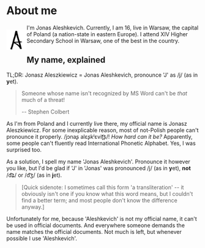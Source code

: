 # About me

<div style="float: left; width: 6ch;">

!['A' logo](aleshkevich-logo.png)

</div>

I'm Jonas Aleshkevich. Currently, I am 16, live in Warsaw, the capital of Poland (a nation-state in eastern Europe). I attend XIV Higher Secondary School in Warsaw, one of the best in the country.

## My name, explained

TL;DR: Jonasz Aleszkiewicz = Jonas Aleshkevich, pronounce 'J' as /j/ (as in **y**et).

> Someone whose name isn't recognized by MS Word can't be *that* much of a threat!
>
> -- Stephen Colbert

As I'm from Poland and I currently live there, my official name is Jonasz Aleszkiewicz. For some inexplicable reason, most of not-Polish people can't pronounce it properly.
/jɔnaʂ alɛʂkʲɛviʈ͡ʂ/! *How hard can it be?* Apparently, some people can't fluently read International Phonetic Alphabet. Yes, I was surprised too.

As a solution, I spell my name 'Jonas Aleshkevich'. Pronounce it however you like, but I'd be glad if 'J' in 'Jonas' was pronounced /j/ (as in **y**et), **not** /d͡ʑ/ or /d͡ʒ/ (as in **j**et).

> [Quick sidenote: I sometimes call this form 'a transliteration' -- it obviously isn't one if you know what this word means, but I couldn't find a better term; and most people don't know the difference anyway.]

Unfortunately for me, because 'Aleshkevich' is not my official name, it can't be used in official documents. And everywhere someone demands the name matches the official documents. Not much is left, but whenever possible I use 'Aleshkevich'.
